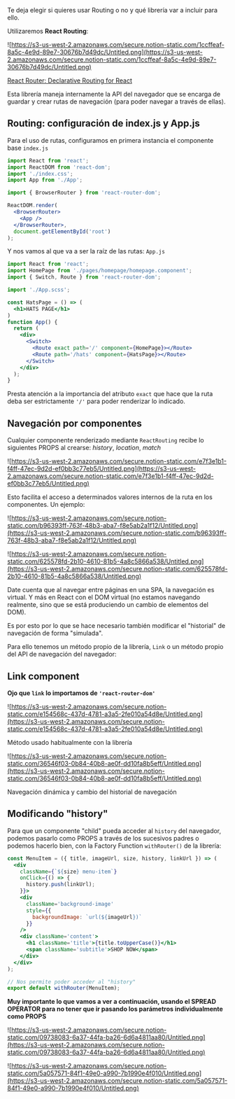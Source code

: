 Te deja elegir si quieres usar Routing o no y qué librería var a incluir para ello.

Utilizaremos **React Routing**:

![https://s3-us-west-2.amazonaws.com/secure.notion-static.com/1ccffeaf-8a5c-4e9d-89e7-30676b7d49dc/Untitled.png](https://s3-us-west-2.amazonaws.com/secure.notion-static.com/1ccffeaf-8a5c-4e9d-89e7-30676b7d49dc/Untitled.png)

[React Router: Declarative Routing for React](https://reactrouter.com/)

Esta librería maneja internamente la API del navegador que se encarga de guardar y crear rutas de navegación (para poder navegar a través de ellas).

## Routing: configuración de index.js y App.js

Para el uso de rutas, configuramos en primera instancia el componente base `index.js`

```jsx
import React from 'react';
import ReactDOM from 'react-dom';
import './index.css';
import App from './App';

import { BrowserRouter } from 'react-router-dom';

ReactDOM.render(
  <BrowserRouter>
    <App />
  </BrowserRouter>,
  document.getElementById('root')
);
```

Y nos vamos al que va a ser la raíz de las rutas: `App.js`

```jsx
import React from 'react';
import HomePage from './pages/homepage/homepage.component';
import { Switch, Route } from 'react-router-dom';

import './App.scss';

const HatsPage = () => (
  <h1>HATS PAGE</h1>
)
function App() {
  return (
    <div>
      <Switch>
        <Route exact path='/' component={HomePage}></Route>
        <Route path='/hats' component={HatsPage}></Route>
      </Switch>
    </div>
  );
}
```

Presta atención a la importancia del atributo `exact` que hace que la ruta deba ser estrictamente `'/'` para poder renderizar lo indicado.

## Navegación por componentes

Cualquier componente renderizado mediante `ReactRouting` recibe lo siguientes PROPS al crearse: *history*, *location*, *match*

![https://s3-us-west-2.amazonaws.com/secure.notion-static.com/e7f3e1b1-f4ff-47ec-9d2d-ef0bb3c77eb5/Untitled.png](https://s3-us-west-2.amazonaws.com/secure.notion-static.com/e7f3e1b1-f4ff-47ec-9d2d-ef0bb3c77eb5/Untitled.png)

Esto facilita el acceso a determinados valores internos de la ruta en los componentes. Un ejemplo:

![https://s3-us-west-2.amazonaws.com/secure.notion-static.com/b96393ff-763f-48b3-aba7-f8e5ab2a1f12/Untitled.png](https://s3-us-west-2.amazonaws.com/secure.notion-static.com/b96393ff-763f-48b3-aba7-f8e5ab2a1f12/Untitled.png)

![https://s3-us-west-2.amazonaws.com/secure.notion-static.com/625578fd-2b10-4610-81b5-4a8c5866a538/Untitled.png](https://s3-us-west-2.amazonaws.com/secure.notion-static.com/625578fd-2b10-4610-81b5-4a8c5866a538/Untitled.png)

Date cuenta que al navegar entre páginas en una SPA, la navegación es virtual. Y más en React con el DOM virtual (no estamos navegando realmente, sino que se está produciendo un cambio de elementos del DOM).

Es por esto por lo que se hace necesario también modificar el "historial" de navegación de forma "simulada".

Para ello tenemos un método propio de la librería, `Link` o un método propio del API de navegación del navegador:

## Link component

**Ojo que `link` lo importamos de `'react-router-dom'`**

![https://s3-us-west-2.amazonaws.com/secure.notion-static.com/e154568c-437d-4781-a3a5-2fe010a54d8e/Untitled.png](https://s3-us-west-2.amazonaws.com/secure.notion-static.com/e154568c-437d-4781-a3a5-2fe010a54d8e/Untitled.png)

Método usado habitualmente con la librería

![https://s3-us-west-2.amazonaws.com/secure.notion-static.com/36546f03-0b84-40b8-ae0f-dd10fa8b5eff/Untitled.png](https://s3-us-west-2.amazonaws.com/secure.notion-static.com/36546f03-0b84-40b8-ae0f-dd10fa8b5eff/Untitled.png)

Navegación dinámica y cambio del historial de navegación

## Modificando "history"

Para que un componente "child" pueda acceder al `history` del navegador, podemos pasarlo como PROPS a través de los sucesivos padres o podemos hacerlo bien, con la Factory Function `withRouter()` de la librería:

```jsx
const MenuItem = ({ title, imageUrl, size, history, linkUrl }) => (
  <div
    className={`${size} menu-item`}
    onClick={() => {
      history.push(linkUrl);
    }}>
    <div
      className='background-image'
      style={{
        backgroundImage: `url(${imageUrl})`
      }}
    />
    <div className='content'>
      <h1 className='title'>{title.toUpperCase()}</h1>
      <span className='subtitle'>SHOP NOW</span>
    </div>
  </div>
);

// Nos permite poder acceder al "history"
export default withRouter(MenuItem);
```

**Muy importante lo que vamos a ver a continuación, usando el SPREAD OPERATOR para no tener que ir pasando los parámetros individualmente como PROPS**

![https://s3-us-west-2.amazonaws.com/secure.notion-static.com/09738083-6a37-44fa-ba26-6d6a4811aa80/Untitled.png](https://s3-us-west-2.amazonaws.com/secure.notion-static.com/09738083-6a37-44fa-ba26-6d6a4811aa80/Untitled.png)

![https://s3-us-west-2.amazonaws.com/secure.notion-static.com/5a057571-84f1-49e0-a990-7b1990e4f010/Untitled.png](https://s3-us-west-2.amazonaws.com/secure.notion-static.com/5a057571-84f1-49e0-a990-7b1990e4f010/Untitled.png)
